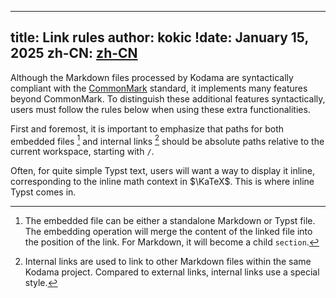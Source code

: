 
---
title: Link rules
author: kokic
!date: January 15, 2025
zh-CN: [zh-CN](/tutorials/link-rules.md)
---

Although the Markdown files processed by Kodama are syntactically compliant with the [CommonMark](https://commonmark.org) standard, it implements many features beyond CommonMark. To distinguish these additional features syntactically, users must follow the rules below when using these extra functionalities.

First and foremost, it is important to emphasize that paths for both embedded files [^embed-link] and internal links [^local-link] should be absolute paths relative to the current workspace, starting with `/`.

[](/tutorials/embed-syntax-en-US.md#:embed)

Often, for quite simple Typst text, users will want a way to display it inline, corresponding to the inline math context in $\KaTeX$. This is where inline Typst comes in.

[](/tutorials/inline-syntax-en-US.md#:embed)

[^embed-link]: The embedded file can be either a standalone Markdown or Typst file. The embedding operation will merge the content of the linked file into the position of the link. For Markdown, it will become a child `section`.

[^local-link]: Internal links are used to link to other Markdown files within the same Kodama project. Compared to external links, internal links use a special style.
